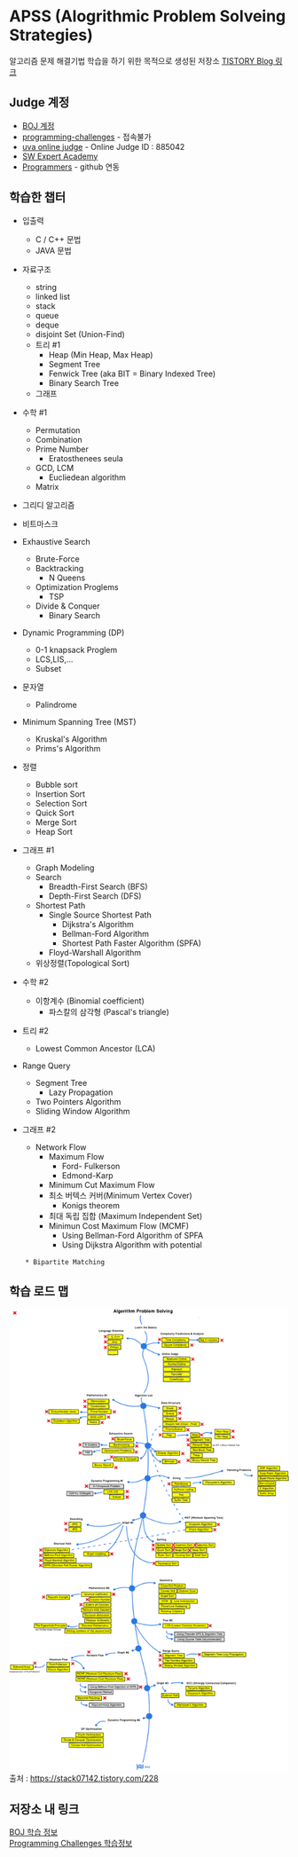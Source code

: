 # APSS (Alogrithmic Problem Solveing Strategies)  

알고리즘 문제 해결기법 학습을 하기 위한 목적으로 생성된 저장소
[TISTORY Blog 링크](https://lkoiescg2031.tistory.com/category/%EC%95%8C%EA%B3%A0%EB%A6%AC%EC%A6%98)

## Judge 계정
* [BOJ 계정](https://www.acmicpc.net/user/lkoiescg2031)  
* [programming-challenges](http://www.programming-challenges.com/) - 접속불가  
* [uva online judge](https://onlinejudge.org) - Online Judge ID : 885042  
* [SW Expert Academy](https://swexpertacademy.com/main/main.do) 
* [Programmers](https://programmers.co.kr/learn/challenges) - github 연동

## 학습한 챕터  
* 입출력
	* C / C++ 문법
	* JAVA 문법
* 자료구조 
	* string
	* linked list
	* stack
	* queue
	* deque
	* disjoint Set (Union-Find)
	* 트리 #1
		* Heap (Min Heap, Max Heap)
		* Segment Tree
		* Fenwick Tree (aka BIT = Binary Indexed Tree)
		* Binary Search Tree
	* 그래프
* 수학 #1
	* Permutation
	* Combination
	* Prime Number
		* Eratosthenees seula
	* GCD, LCM
		* Eucliedean algorithm
	* Matrix
* 그리디 알고리즘
* 비트마스크
* Exhaustive Search
	* Brute-Force
	* Backtracking
		* N Queens
	* Optimization Proglems
		* TSP
	* Divide & Conquer
		* Binary Search
  
* Dynamic Programming (DP)
	* 0-1 knapsack Proglem
	* LCS,LIS,...
	* Subset
* 문자열
	* Palindrome
* Minimum Spanning Tree (MST)
	* Kruskal's Algorithm
	* Prims's Algorithm
* 정렬
	* Bubble sort
	* Insertion Sort
	* Selection Sort
	* Quick Sort
	* Merge Sort
	* Heap Sort
* 그래프 #1
	* Graph Modeling
	* Search
		* Breadth-First Search (BFS)
		* Depth-First Search (DFS)
	* Shortest Path
		* Single Source Shortest Path
			* Dijkstra's Algorithm
			* Bellman-Ford Algorithm
			* Shortest Path Faster Algorithm (SPFA)
		* Floyd-Warshall Algorithm
	* 위상정렬(Topological Sort)
* 수학 #2
	* 이항계수 (Binomial coefficient)
		* 파스칼의 삼각형 (Pascal's triangle)
<!--* 카탈란 수 (Catalan Number)
	* 오일러 피함수 (Eular's phi function)-->
* 트리 #2
	* Lowest Common Ancestor (LCA)
* Range Query
	* Segment Tree
		* Lazy Propagation
	* Two Pointers Algorithm
	* Sliding Window Algorithm
  
* 그래프 #2
	* Network Flow
		* Maximum Flow
			* Ford- Fulkerson
			* Edmond-Karp
		* Minimum Cut Maximum Flow
		* 최소 버텍스 커버(Minimum Vertex Cover)
			* Konigs theorem
		* 최대 독립 집합 (Maximum Independent Set)
		* Minimun Cost Maximum Flow (MCMF)
			* Using Bellman-Ford Algorithm of SPFA
			* Using Dijkstra Algorithm with potential
<!--		* Cycle Canceling-->
		* Bipartite Matching
## 학습 로드 맵
![PS ROADMAP](https://github.com/lkoiescg2031/APSS/blob/master/Roadmap.png)
출처 : <https://stack07142.tistory.com/228>

## 저장소 내 링크
[BOJ 학습 정보](https://github.com/lkoiescg2031/APSS/blob/master/Baekjoon%20Online%20Judge/README.md)  
[Programming Challenges 학습정보](https://github.com/lkoiescg2031/APSS/blob/master/Programming%20Challenges/README.md)  